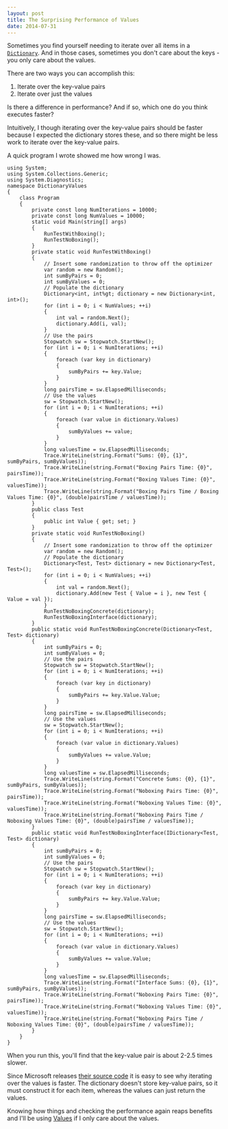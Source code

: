 ```yaml
---
layout: post
title: The Surprising Performance of Values
date: 2014-07-31
---
```


Sometimes you find yourself needing to iterate over all items in a [`Dictionary`](http://msdn.microsoft.com/en-us/library/xfhwa508%28v=vs.110%29.aspx). And in those cases, sometimes you don't care about the keys - you only care about the values.

There are two ways you can accomplish this:

1. Iterate over the key-value pairs
2. Iterate over just the values

Is there a difference in performance? And if so, which one do you think executes faster?

Intuitively, I though iterating over the key-value pairs should be faster because I expected the dictionary stores these, and so there might be less work to iterate over the key-value pairs.

A quick program I wrote showed me how wrong I was.

```
using System;
using System.Collections.Generic;
using System.Diagnostics;
namespace DictionaryValues
{
    class Program
    {
        private const long NumIterations = 10000;
        private const long NumValues = 10000;
        static void Main(string[] args)
        {
            RunTestWithBoxing();
            RunTestNoBoxing();
        }
        private static void RunTestWithBoxing()
        {
            // Insert some randomization to throw off the optimizer
            var random = new Random();
            int sumByPairs = 0;
            int sumByValues = 0;
            // Populate the dictionary
            Dictionary<int, int%gt; dictionary = new Dictionary<int, int>();
            for (int i = 0; i < NumValues; ++i)
            {
                int val = random.Next();
                dictionary.Add(i, val);
            }
            // Use the pairs
            Stopwatch sw = Stopwatch.StartNew();
            for (int i = 0; i < NumIterations; ++i)
            {
                foreach (var key in dictionary)
                {
                    sumByPairs += key.Value;
                }
            }
            long pairsTime = sw.ElapsedMilliseconds;
            // Use the values
            sw = Stopwatch.StartNew();
            for (int i = 0; i < NumIterations; ++i)
            {
                foreach (var value in dictionary.Values)
                {
                    sumByValues += value;
                }
            }
            long valuesTime = sw.ElapsedMilliseconds;
            Trace.WriteLine(string.Format("Sums: {0}, {1}", sumByPairs, sumByValues));
            Trace.WriteLine(string.Format("Boxing Pairs Time: {0}", pairsTime));
            Trace.WriteLine(string.Format("Boxing Values Time: {0}", valuesTime));
            Trace.WriteLine(string.Format("Boxing Pairs Time / Boxing Values Time: {0}", (double)pairsTime / valuesTime));
        }
        public class Test
        {
            public int Value { get; set; }
        }
        private static void RunTestNoBoxing()
        {
            // Insert some randomization to throw off the optimizer
            var random = new Random();
            // Populate the dictionary
            Dictionary<Test, Test> dictionary = new Dictionary<Test, Test>();
            for (int i = 0; i < NumValues; ++i)
            {
                int val = random.Next();
                dictionary.Add(new Test { Value = i }, new Test { Value = val });
            }
            RunTestNoBoxingConcrete(dictionary);
            RunTestNoBoxingInterface(dictionary);
        }
        public static void RunTestNoBoxingConcrete(Dictionary<Test, Test> dictionary)
        {
            int sumByPairs = 0;
            int sumByValues = 0;
            // Use the pairs
            Stopwatch sw = Stopwatch.StartNew();
            for (int i = 0; i < NumIterations; ++i)
            {
                foreach (var key in dictionary)
                {
                    sumByPairs += key.Value.Value;
                }
            }
            long pairsTime = sw.ElapsedMilliseconds;
            // Use the values
            sw = Stopwatch.StartNew();
            for (int i = 0; i < NumIterations; ++i)
            {
                foreach (var value in dictionary.Values)
                {
                    sumByValues += value.Value;
                }
            }
            long valuesTime = sw.ElapsedMilliseconds;
            Trace.WriteLine(string.Format("Concrete Sums: {0}, {1}", sumByPairs, sumByValues));
            Trace.WriteLine(string.Format("Noboxing Pairs Time: {0}", pairsTime));
            Trace.WriteLine(string.Format("Noboxing Values Time: {0}", valuesTime));
            Trace.WriteLine(string.Format("Noboxing Pairs Time / Noboxing Values Time: {0}", (double)pairsTime / valuesTime));
        }
        public static void RunTestNoBoxingInterface(IDictionary<Test, Test> dictionary)
        {
            int sumByPairs = 0;
            int sumByValues = 0;
            // Use the pairs
            Stopwatch sw = Stopwatch.StartNew();
            for (int i = 0; i < NumIterations; ++i)
            {
                foreach (var key in dictionary)
                {
                    sumByPairs += key.Value.Value;
                }
            }
            long pairsTime = sw.ElapsedMilliseconds;
            // Use the values
            sw = Stopwatch.StartNew();
            for (int i = 0; i < NumIterations; ++i)
            {
                foreach (var value in dictionary.Values)
                {
                    sumByValues += value.Value;
                }
            }
            long valuesTime = sw.ElapsedMilliseconds;
            Trace.WriteLine(string.Format("Interface Sums: {0}, {1}", sumByPairs, sumByValues));
            Trace.WriteLine(string.Format("Noboxing Pairs Time: {0}", pairsTime));
            Trace.WriteLine(string.Format("Noboxing Values Time: {0}", valuesTime));
            Trace.WriteLine(string.Format("Noboxing Pairs Time / Noboxing Values Time: {0}", (double)pairsTime / valuesTime));
        }
    }
}
```

When you run this, you'll find that the key-value pair is about 2-2.5 times slower.

Since Microsoft releases [their source code](http://referencesource.microsoft.com/#mscorlib/system/collections/generic/dictionary.cs) it is easy to see why iterating over the values is faster. The dictionary doesn't store key-value pairs, so it must construct it for each item, whereas the values can just return the values.

Knowing how things and checking the performance again reaps benefits and I'll be using [Values](http://msdn.microsoft.com/en-us/library/ekcfxy3x%28v=vs.110%29.aspx) if I only care about the values.